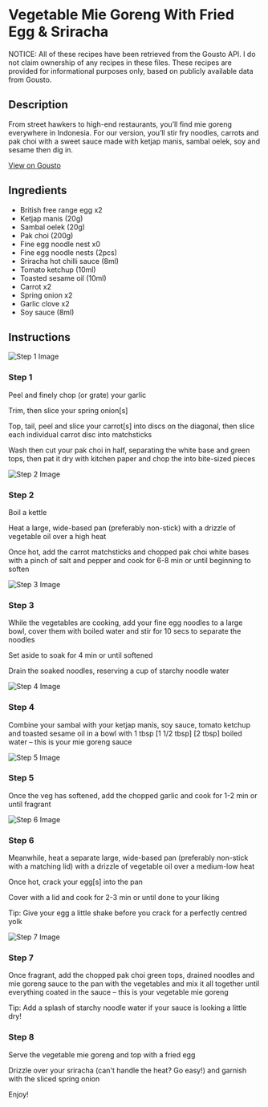 # Vegetable Mie Goreng With Fried Egg & Sriracha

NOTICE: All of these recipes have been retrieved from the Gousto API. I do not claim ownership of any recipes in these files. These recipes are provided for informational purposes only, based on publicly available data from Gousto.

## Description

From street hawkers to high-end restaurants, you’ll find mie goreng everywhere in Indonesia. For our version, you’ll stir fry noodles, carrots and pak choi with a sweet sauce made with ketjap manis, sambal oelek, soy and sesame then dig in.

[View on Gousto](https://www.gousto.co.uk/recipes/cookbook/vegetable-mie-goreng-with-fried-egg-sriracha)

## Ingredients

- British free range egg x2
- Ketjap manis (20g)
- Sambal oelek (20g)
- Pak choi (200g)
- Fine egg noodle nest x0
- Fine egg noodle nests (2pcs)
- Sriracha hot chilli sauce (8ml)
- Tomato ketchup (10ml)
- Toasted sesame oil (10ml)
- Carrot x2
- Spring onion x2
- Garlic clove x2
- Soy sauce (8ml)

## Instructions

![Step 1 Image](https://production-media.gousto.co.uk/cms/recipe-step-image/step-1-1723202035511-x200.jpg)

### Step 1

Peel and finely chop (or grate) your garlic

Trim, then slice your spring onion[s]

Top, tail, peel and slice your carrot[s] into discs on the diagonal, then slice each individual carrot disc into matchsticks

Wash then cut your pak choi in half, separating the white base and green tops, then pat it dry with kitchen paper and chop the into bite-sized pieces

![Step 2 Image](https://production-media.gousto.co.uk/cms/recipe-step-image/step-2-1723202038393-x200.jpg)

### Step 2

Boil a kettle

Heat a large, wide-based pan (preferably non-stick) with a drizzle of vegetable oil over a high heat

Once hot, add the carrot matchsticks and chopped pak choi white bases with a pinch of salt and pepper and cook for 6-8 min or until beginning to soften

![Step 3 Image](https://production-media.gousto.co.uk/cms/recipe-step-image/step-3-1723202042159-x200.jpg)

### Step 3

While the vegetables are cooking, add your fine egg noodles to a large bowl, cover them with boiled water and stir for 10 secs to separate the noodles

Set aside to soak for 4 min or until softened

Drain the soaked noodles, reserving a cup of starchy noodle water

![Step 4 Image](https://production-media.gousto.co.uk/cms/recipe-step-image/step-4-1-1723202045866-x200.jpg)

### Step 4

Combine your sambal with your ketjap manis, soy sauce, tomato ketchup and toasted sesame oil in a bowl with 1 tbsp <span class="text-purple">[1 1/2 tbsp]</span> <span class="text-danger">[2 tbsp]</span> boiled water – this is your mie goreng sauce

![Step 5 Image](https://production-media.gousto.co.uk/cms/recipe-step-image/step-5-1723202050151-x200.jpg)

### Step 5

Once the veg has softened, add the chopped garlic and cook for 1-2 min or until fragrant

![Step 6 Image](https://production-media.gousto.co.uk/cms/recipe-step-image/step-6-1723202054119-x200.jpg)

### Step 6

Meanwhile, heat a separate large, wide-based pan (preferably non-stick with a matching lid) with a drizzle of vegetable oil over a medium-low heat

Once hot, crack your egg[s] into the pan

Cover with a lid and cook for 2-3 min or until done to your liking

Tip: Give your egg a little shake before you crack for a perfectly centred yolk

![Step 7 Image](https://production-media.gousto.co.uk/cms/recipe-step-image/step-7-1723202057723-x200.jpg)

### Step 7

Once fragrant, add the chopped pak choi green tops, drained noodles and mie goreng sauce to the pan with the vegetables and mix it all together until everything coated in the sauce – this is your vegetable mie goreng

Tip: Add a splash of starchy noodle water if your sauce is looking a little dry!

### Step 8

Serve the vegetable mie goreng and top with a fried egg

Drizzle over your sriracha (can't handle the heat? Go easy!) and garnish with the sliced spring onion

Enjoy!

